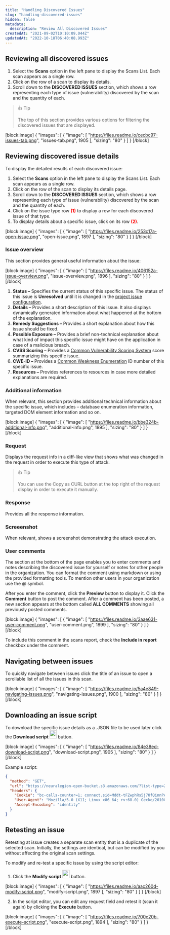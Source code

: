 ```yaml
---
title: "Handling Discovered Issues"
slug: "handling-discovered-issues"
hidden: false
metadata: 
  description: "Review All Discovered Issues"
createdAt: "2021-09-02T10:10:09.044Z"
updatedAt: "2022-10-18T06:40:08.993Z"
---
```

## Reviewing all discovered issues

1. Select the **Scans** option in the left pane to display the Scans List. Each scan appears as a single row.
2. Click on the row of a scan to display its details.
3. Scroll down to the **DISCOVERED ISSUES** section, which shows a row representing each type of issue (vulnerability) discovered by the scan and the quantity of each. 

> 👍 Tip
> 
> The top of this section provides various options for filtering the discovered issues that are displayed.

[block:image]
{
  "images": [
    {
      "image": [
        "https://files.readme.io/cecbc97-issues-tab.png",
        "issues-tab.png",
        1905
      ],
      "sizing": "80"
    }
  ]
}
[/block]



## Reviewing discovered issue details

To display the detailed results of each discovered issue:

1. Select the **Scans** option in the left pane to display the Scans List. Each scan appears as a single row.
2. Click on the row of the scan to display its details page.
3. Scroll down to the **DISCOVERED ISSUES** section, which shows a row representing each type of issue (vulnerability) discovered by the scan and the quantity of each. 
4. Click on the issue type row **<span style="color:#FF0000;">(1)</span>** to display a row for each discovered issue of that type.
5. To display details about a specific issue, click on its row **<span style="color:#FF0000;">(2)</span>**.

[block:image]
{
  "images": [
    {
      "image": [
        "https://files.readme.io/253c17a-open-issue.png",
        "open-issue.png",
        1897
      ],
      "sizing": "80"
    }
  ]
}
[/block]



### Issue overview

This section provides general useful information about the issue:

[block:image]
{
  "images": [
    {
      "image": [
        "https://files.readme.io/406152a-issue-overview.png",
        "issue-overview.png",
        1896
      ],
      "sizing": "80"
    }
  ]
}
[/block]



1. **Status –** Specifies the current status of this specific issue. The status of this issue is **Unresolved** until it is changed in the [project issue configuration](/docs/manage-projects).
2. **Details –** Provides a short description of this issue. It also displays dynamically generated information about what happened at the bottom of the explanation. 
3. **Remedy Suggestions –** Provides a short explanation about how this issue should be fixed.
4. **Possible Exposure –** Provides a brief non-technical explanation about what kind of impact this specific issue might have on the application in case of a malicious breach.
5. **CVSS Scoring –** Provides a [Common Vulnerability Scoring System](https://en.wikipedia.org/wiki/Common_Vulnerability_Scoring_System) score summarizing this specific issue.
6. **CWE-ID –** Provides a [Common Weakness Enumeration](https://cwe.mitre.org/) ID number of this specific issue.
7. **Resources –** Provides references to resources in case more detailed explanations are required.

### Additional information

When relevant, this section provides additional technical information about the specific issue, which includes – database enumeration information, targeted DOM element information and so on.

[block:image]
{
  "images": [
    {
      "image": [
        "https://files.readme.io/bbe324b-additional-info.png",
        "additional-info.png",
        1895
      ],
      "sizing": "80"
    }
  ]
}
[/block]



### Request

Displays the request info in a diff-like view that shows what was changed in the request in order to execute this type of attack.

> 👍 Tip
> 
> You can use the Copy as CURL button at the top right of the request display in order to execute it manually.

### Response

Provides all the response information.

### Screeenshot

When relevant, shows a screenshot demonstrating the attack execution.

### User comments

The section at the bottom of the page enables you to enter comments and notes describing the discovered issue for yourself or notes for other people in the organization. You can format the comment using markdown or using the provided formatting tools. To mention other users in your organization use the @ symbol. 

After you enter the comment, click the **Preview** button to display it. Click the **Comment** button to post the comment. After a comment has been posted, a new section appears at the bottom called **ALL COMMENTS** showing all previously posted comments.

[block:image]
{
  "images": [
    {
      "image": [
        "https://files.readme.io/3aae631-user-comment.png",
        "user-comment.png",
        1899
      ],
      "sizing": "80"
    }
  ]
}
[/block]



To include this comment in the scans report, check the **Include in report** checkbox under the comment.

## Navigating between issues

To quickly navigate between issues click the title of an issue to open a scrollable list of all the issues in this scan.

[block:image]
{
  "images": [
    {
      "image": [
        "https://files.readme.io/5a4e849-navigating-issues.png",
        "navigating-issues.png",
        1900
      ],
      "sizing": "80"
    }
  ]
}
[/block]



## Downloading an issue script

To download the specific issue details as a .JSON file to be used later click the **Download script** <img src="https://files.readme.io/cb3c586-download-button.png" width="22" height="26"> button.

[block:image]
{
  "images": [
    {
      "image": [
        "https://files.readme.io/84e38ed-download-script.png",
        "download-script.png",
        1905
      ],
      "sizing": "80"
    }
  ]
}
[/block]



Example script:

```json
{
  "method": "GET",
  "url": "https://neuralegion-open-bucket.s3.amazonaws.com/?list-type=2",
  "headers": {
    "Cookie": "bc-calls-counter=1; connect.sid=Mddt-tFZwphRs5j7OfQinnPAZ6AW7piQ.Zpt5j%2F2IZCg2US2k6iALU3%2Fz5mEvh2OyQRBgTI28QE8",
    "User-Agent": "Mozilla/5.0 (X11; Linux x86_64; rv:68.0) Gecko/20100101 Firefox/68.0",
    "Accept-Encoding": "identity"
  }
}
```



## Retesting an issue

Retesting at issue creates a separate scan entity that is a duplicate of the selected scan. Initially, the settings are identical, but can be modified by you without affecting the original scan settings.

To modify and re-test a specific issue by using the script editor:

1. Click the **Modify script** <img src="https://files.readme.io/fb78c20-modify-button.png" width="23" height="26"> button.

[block:image]
{
  "images": [
    {
      "image": [
        "https://files.readme.io/aac260d-modify-script.png",
        "modify-script.png",
        1897
      ],
      "sizing": "80"
    }
  ]
}
[/block]



2. In the script editor, you can edit any request field and retest it (scan it again) by clicking the **Execute** button.

[block:image]
{
  "images": [
    {
      "image": [
        "https://files.readme.io/700e20b-execute-script.png",
        "execute-script.png",
        1894
      ],
      "sizing": "80"
    }
  ]
}
[/block]